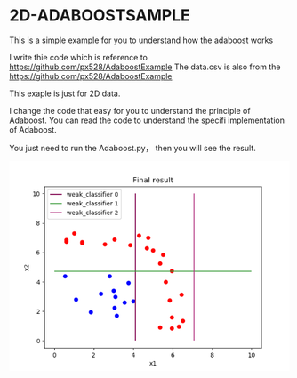 # 2D-ADABOOSTSAMPLE
This is a simple example for you to understand how the adaboost works


I write thie code which is reference to  https://github.com/px528/AdaboostExample
The data.csv is also from the https://github.com/px528/AdaboostExample

This exaple is just for 2D data.

I change the code that easy for you to understand the principle of Adaboost.
You can read the code to understand the specifi implementation of Adaboost.


You just need to run the Adaboost.py， then you will see the result.



![Image text](https://github.com/WAN96/2D-ADABOOSTSAMPLE/blob/master/img/result.png)
